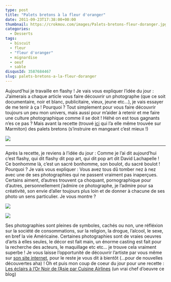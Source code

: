 ```yaml
---
type: post
title: "Palets bretons à la fleur d'oranger"
date: 2011-09-23T17:38:00+00:00
thumbnail: https://crokmou.com/images/Palets-bretons-fleur-doranger.jpg
categories: 
  - Desserts
tags: 
  - biscuit
  - fleur
  - "fleur d'oranger"
  - mignardise
  - oeuf
  - sable
disqusId: 3587684467
slug: palets-bretons-a-la-fleur-doranger
---
```


Aujourd’hui je travaille en flashy ! Je vais vous expliquer l’idée du jour : J’aimerais a chaque article vous faire découvrir un photographe (que ce soit documentaire, noir et blanc, publicitaire, vieux, jeune etc…), je vais essayer de me tenir à ça ! Pourquoi ? Tout simplement pour vous faire découvrir toujours un peu mon univers, mais aussi pour m’aider à retenir et me faire une culture photographique comme il se doit ! Héhé on est tous gagnants n’es ce pas ? Mais avant la recette (trouvé [ici](http://piroulie.canalblog.com/archives/2008/11/10/7840160.html) qui l’a elle même trouvée sur Marmiton) des palets bretons (s’instruire en mangeant c’est mieux !)

[![](http://1.bp.blogspot.com/-MdapO37uCjk/TqmftC0eF-I/AAAAAAAABAk/Z3HcPWJ8aQw/s1600/Palets+bretons.jpg)](http://1.bp.blogspot.com/-MdapO37uCjk/TqmftC0eF-I/AAAAAAAABAk/Z3HcPWJ8aQw/s1600/Palets+bretons.jpg)

__________

Après la recette, je reviens à l’idée du jour : Comme je l’ai dit aujourd’hui c’est flashy, qui dit flashy dit pop art, qui dit pop art dit David Lachapelle ! Ce bonhomme là, c’est un sacré bonhomme, son boulot, du sacré boulot ! Pourquoi ? Je vais vous expliquer : Vous avez tous dû tomber nez à nez avec une de ses photographies qui ne passent vraiment pas inaperçues. Certains aiment, d’autres trouvent ça choquant, pornographique pour d’autres, personnellement j’admire ce photographe, je l’admire pour sa créativité, son envie d’aller toujours plus loin et de donner à chacune de ses photo un sens particulier. Je vous montre ?

[![](http://3.bp.blogspot.com/-1t3MOsbter8/TnyxGMh4rCI/AAAAAAAAAwY/cHz9VyxObpw/s640/david_lachapelle+copie.jpg)](http://3.bp.blogspot.com/-1t3MOsbter8/TnyxGMh4rCI/AAAAAAAAAwY/cHz9VyxObpw/s1600/david_lachapelle+copie.jpg)

[![](http://4.bp.blogspot.com/-kIqRJ8VFkcY/Tnyv2Dw-dFI/AAAAAAAAAwQ/VSE27-pZzxA/s640/8_deluge_20061.jpg)](http://4.bp.blogspot.com/-kIqRJ8VFkcY/Tnyv2Dw-dFI/AAAAAAAAAwQ/VSE27-pZzxA/s1600/8_deluge_20061.jpg)

Ses photographies sont pleines de symboles, cachés ou non, une réfléxion sur la société de consommations, sur la religion, la drogue, l’alcool, le sexe, en bref la vie Américaine. Certaines photographies sont de vraies oeuvres d’arts à elles seules, le décor est fait main, un énorme casting est fait pour la recherche des acteurs, le maquillage etc etc… je trouve cela vraiment superbe ! Je vous laisse l’opportunité de découvrir l’artiste par vous même sur [son site internet](http://www.lachapellestudio.com/), pour le reste je vous dit à bientôt (…pour de nouvelles découvertes aha) ! Oh et puis mon coup de coeur du jour pour une recette : [Les éclairs à l’Or Noir de l’Asie par Cuisine Airlines](http://www.cuisine-airlines.com/2011/09/19/les-eclairs-a-lor-noir-de-lasie/) (un vrai chef d’oeuvre ce blog)